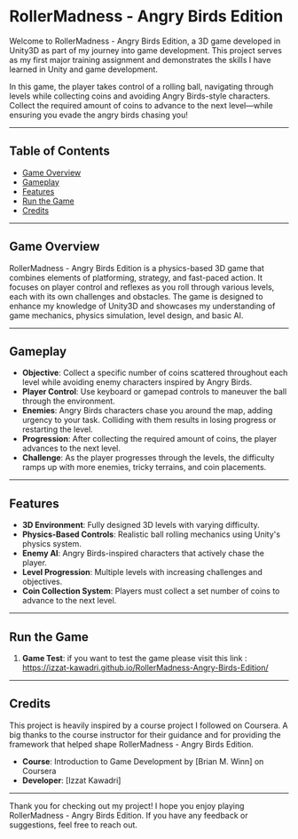 # RollerMadness - Angry Birds Edition

Welcome to RollerMadness - Angry Birds Edition, a 3D game developed in Unity3D as part of my journey into game development. This project serves as my first major training assignment and demonstrates the skills I have learned in Unity and game development.

In this game, the player takes control of a rolling ball, navigating through levels while collecting coins and avoiding Angry Birds-style characters. Collect the required amount of coins to advance to the next level—while ensuring you evade the angry birds chasing you!

---

## Table of Contents

- [Game Overview](#game-overview)
- [Gameplay](#gameplay)
- [Features](#features)
- [Run the Game](#Run-the-Game)
- [Credits](#credits)

---

## Game Overview

RollerMadness - Angry Birds Edition is a physics-based 3D game that combines elements of platforming, strategy, and fast-paced action. It focuses on player control and reflexes as you roll through various levels, each with its own challenges and obstacles. The game is designed to enhance my knowledge of Unity3D and showcases my understanding of game mechanics, physics simulation, level design, and basic AI.

---

## Gameplay

- **Objective**: Collect a specific number of coins scattered throughout each level while avoiding enemy characters inspired by Angry Birds.
- **Player Control**: Use keyboard or gamepad controls to maneuver the ball through the environment.
- **Enemies**: Angry Birds characters chase you around the map, adding urgency to your task. Colliding with them results in losing progress or restarting the level.
- **Progression**: After collecting the required amount of coins, the player advances to the next level.
- **Challenge**: As the player progresses through the levels, the difficulty ramps up with more enemies, tricky terrains, and coin placements.

---

## Features

- **3D Environment**: Fully designed 3D levels with varying difficulty.
- **Physics-Based Controls**: Realistic ball rolling mechanics using Unity's physics system.
- **Enemy AI**: Angry Birds-inspired characters that actively chase the player.
- **Level Progression**: Multiple levels with increasing challenges and objectives.
- **Coin Collection System**: Players must collect a set number of coins to advance to the next level.

---

## Run the Game

1. **Game Test**:
if you want to test the game please visit this link :
 https://izzat-kawadri.github.io/RollerMadness-Angry-Birds-Edition/

---

## Credits

This project is heavily inspired by a course project I followed on Coursera. A big thanks to the course instructor for their guidance and for providing the framework that helped shape RollerMadness - Angry Birds Edition.

- **Course**: Introduction to Game Development by [Brian M. Winn] on Coursera
- **Developer**: [Izzat Kawadri]

---
Thank you for checking out my project! I hope you enjoy playing RollerMadness - Angry Birds Edition. If you have any feedback or suggestions, feel free to reach out.
